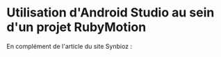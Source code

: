 # Utilisation d'Android Studio au sein d'un projet RubyMotion

En complément de l'article du site Synbioz : 